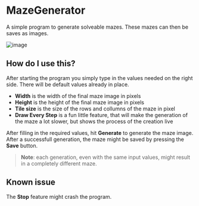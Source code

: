 # MazeGenerator

A simple program to generate solveable mazes. These mazes can then be saves as images.

![image](https://user-images.githubusercontent.com/36928284/188883010-fe818e87-c526-4074-8fbc-ab4e655eea1b.png)

## How do I use this?

After starting the program you simply type in the values needed on the right side. There will be default values already in place.

- __Width__ is the width of the final maze image in pixels
- __Height__ is the height of the final maze image in pixels
- __Tile size__ is the size of the rows and collumns of the maze in pixel
- __Draw Every Step__ is a fun little feature, that will make the generation of the maze a lot slower, but shows the process of the creation live

After filling in the required values, hit __Generate__ to generate the maze image. After a successfull generation, the maze might be saved by pressing the __Save__ button.

> **Note**: each generation, even with the same input values, might result in a completely different maze.

## Known issue

The __Stop__ feature might crash the program.
